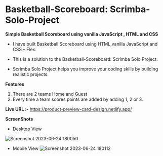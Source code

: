 # Basketball-Scoreboard: Scrimba-Solo-Project
**Simple Basketball Scoreboard using vanilla JavaScript , HTML and CSS**

- I have built Basketball Scoreboard using HTML,vanilla JavaScript and CSS – Flex.
+ This is a solution to the Basketball-Scoreboard: Scrimba Solo Project.
* Scrimba Solo Project helps you improve your coding skills by building realistic projects.

**Features**
1. There are 2 teams Home and Guest
2. Every time a team scores points are added by adding 1, 2 or 3.
  
**Live URL :-** https://product-preview-card-design.netlify.app/

**ScreenShots**

- Desktop View
  
![Screenshot 2023-06-24 180050](https://github.com/aratidsa/Basketball-Scoreboard-Scrimba-Solo-Project/assets/128802362/8bddc5b0-5119-4398-9265-4004ff3fb2fc)

- Mobile View
![Screenshot 2023-06-24 180112](https://github.com/aratidsa/Basketball-Scoreboard-Scrimba-Solo-Project/assets/128802362/56a344a2-5c57-47fe-97b1-2ca53454edb3)
